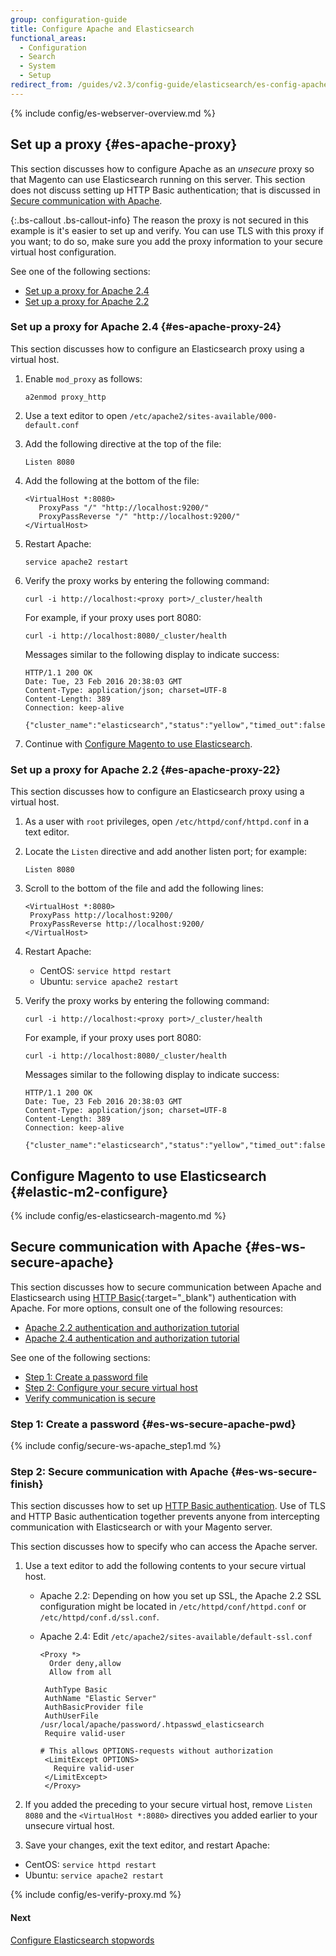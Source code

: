 ```yaml
---
group: configuration-guide
title: Configure Apache and Elasticsearch
functional_areas:
  - Configuration
  - Search
  - System
  - Setup
redirect_from: /guides/v2.3/config-guide/elasticsearch/es-config-apache.html
---
```


{% include config/es-webserver-overview.md %}

## Set up a proxy {#es-apache-proxy}

This section discusses how to configure Apache as an _unsecure_ proxy so that Magento can use Elasticsearch running on this server. This section does not discuss setting up HTTP Basic authentication; that is discussed in [Secure communication with Apache](#es-ws-secure-apache).

{:.bs-callout .bs-callout-info}
The reason the proxy is not secured in this example is it's easier to set up and verify. You can use TLS with this proxy if you want; to do so, make sure you add the proxy information to your secure virtual host configuration.

See one of the following sections:

* [Set up a proxy for Apache 2.4](#es-apache-proxy-24)
* [Set up a proxy for Apache 2.2](#es-apache-proxy-22)

### Set up a proxy for Apache 2.4 {#es-apache-proxy-24}

This section discusses how to configure an Elasticsearch proxy using a virtual host.

1. Enable `mod_proxy` as follows:

   ```
   a2enmod proxy_http
   ```

2. Use a text editor to open `/etc/apache2/sites-available/000-default.conf`
3. Add the following directive at the top of the file:

   ```
   Listen 8080
   ```

4. Add the following at the bottom of the file:

   ```
   <VirtualHost *:8080>
      ProxyPass "/" "http://localhost:9200/"
      ProxyPassReverse "/" "http://localhost:9200/"
   </VirtualHost>
   ```

5. Restart Apache:

   ```
   service apache2 restart
   ```

6. Verify the proxy works by entering the following command:

   ```
   curl -i http://localhost:<proxy port>/_cluster/health
   ```

   For example, if your proxy uses port 8080:

   ```
   curl -i http://localhost:8080/_cluster/health
   ```

   Messages similar to the following display to indicate success:

   ```
   HTTP/1.1 200 OK
   Date: Tue, 23 Feb 2016 20:38:03 GMT
   Content-Type: application/json; charset=UTF-8
   Content-Length: 389
   Connection: keep-alive

   {"cluster_name":"elasticsearch","status":"yellow","timed_out":false,"number_of_nodes":1,"number_of_data_nodes":1,"active_primary_shards":5,"active_shards":5,"relocating_shards":0,"initializing_shards":0,"unassigned_shards":5,"delayed_unassigned_shards":0,"number_of_pending_tasks":0,"number_of_in_flight_fetch":0,"task_max_waiting_in_queue_millis":0,"active_shards_percent_as_number":50.0}
   ```

7. Continue with [Configure Magento to use Elasticsearch](#elastic-m2-configure).

### Set up a proxy for Apache 2.2 {#es-apache-proxy-22}

This section discusses how to configure an Elasticsearch proxy using a virtual host.

1. As a user with `root` privileges, open `/etc/httpd/conf/httpd.conf` in a text editor.

2. Locate the `Listen` directive and add another listen port; for example:

   ```
   Listen 8080
   ```

3. Scroll to the bottom of the file and add the following lines:

   ```
   <VirtualHost *:8080>
   	ProxyPass http://localhost:9200/
   	ProxyPassReverse http://localhost:9200/
   </VirtualHost>
   ```

4. Restart Apache:

   * CentOS: `service httpd restart`
   * Ubuntu: `service apache2 restart`

5. Verify the proxy works by entering the following command:

   ```
   curl -i http://localhost:<proxy port>/_cluster/health
   ```

   For example, if your proxy uses port 8080:

   ```
   curl -i http://localhost:8080/_cluster/health
   ```

   Messages similar to the following display to indicate success:

   ```
   HTTP/1.1 200 OK
   Date: Tue, 23 Feb 2016 20:38:03 GMT
   Content-Type: application/json; charset=UTF-8
   Content-Length: 389
   Connection: keep-alive

   {"cluster_name":"elasticsearch","status":"yellow","timed_out":false,"number_of_nodes":1,"number_of_data_nodes":1,"active_primary_shards":5,"active_shards":5,"relocating_shards":0,"initializing_shards":0,"unassigned_shards":5,"delayed_unassigned_shards":0,"number_of_pending_tasks":0,"number_of_in_flight_fetch":0,"task_max_waiting_in_queue_millis":0,"active_shards_percent_as_number":50.0}
   ```

## Configure Magento to use Elasticsearch {#elastic-m2-configure}

{% include config/es-elasticsearch-magento.md %}

## Secure communication with Apache {#es-ws-secure-apache}

This section discusses how to secure communication between Apache and Elasticsearch using [HTTP Basic](http://tools.ietf.org/html/rfc2617){:target="\_blank") authentication with Apache. For more options, consult one of the following resources:

* [Apache 2.2 authentication and authorization tutorial](http://httpd.apache.org/docs/2.2/howto/auth.html)
* [Apache 2.4 authentication and authorization tutorial](http://httpd.apache.org/docs/2.4/howto/auth.html)

See one of the following sections:

* [Step 1: Create a password file](#es-ws-secure-apache-pwd)
* [Step 2: Configure your secure virtual host](#es-ws-secure-finish)
* [Verify communication is secure](#es-ws-secure-verify)

### Step 1: Create a password {#es-ws-secure-apache-pwd}

{% include config/secure-ws-apache_step1.md %}

### Step 2: Secure communication with Apache {#es-ws-secure-finish}

This section discusses how to set up [HTTP Basic authentication](https://httpd.apache.org/docs/2.2/howto/auth.html). Use of TLS and HTTP Basic authentication together prevents anyone from intercepting communication with Elasticsearch or with your Magento server.

This section discusses how to specify who can access the Apache server.

1. Use a text editor to add the following contents to your secure virtual host.

   * Apache 2.2: Depending on how you set up SSL, the Apache 2.2 SSL configuration might be located in `/etc/httpd/conf/httpd.conf` or `/etc/httpd/conf.d/ssl.conf`.

   * Apache 2.4: Edit `/etc/apache2/sites-available/default-ssl.conf`

     ```
     <Proxy *>
       Order deny,allow
       Allow from all

      AuthType Basic
      AuthName "Elastic Server"
      AuthBasicProvider file
      AuthUserFile /usr/local/apache/password/.htpasswd_elasticsearch
      Require valid-user

     # This allows OPTIONS-requests without authorization
      <LimitExcept OPTIONS>
        Require valid-user
      </LimitExcept>
      </Proxy>
     ```

2. If you added the preceding to your secure virtual host, remove `Listen 8080` and the `<VirtualHost *:8080>` directives you added earlier to your unsecure virtual host.
3. Save your changes, exit the text editor, and restart Apache:

* CentOS: `service httpd restart`
* Ubuntu: `service apache2 restart`

{% include config/es-verify-proxy.md %}

#### Next

[Configure Elasticsearch stopwords]({{page.baseurl}}/configure/search/elastic-search/stopwords.html)

